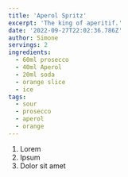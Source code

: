 ```yaml
---
title: 'Aperol Spritz'
excerpt: 'The king of aperitif.'
date: '2022-09-27T22:02:36.786Z'
author: Simone
servings: 2
ingredients:
  - 60ml prosecco
  - 40ml Aperol
  - 20ml soda
  - orange slice
  - ice
tags:
  - sour
  - prosecco
  - aperol
  - orange
---
```


1. Lorem
1. Ipsum
1. Dolor sit amet
